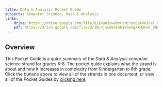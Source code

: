 ```yaml
---
title: Data & Analysis Pocket Guide
subjects: Computer Science, Data & Analysis
links:
    drive: https://drive.google.com/file/d/1NunjxwBBxFnNjYouSgXXH3FeF_SQoM4K/view?usp=drive_link
    pdf: https://drive.google.com/file/d/1NunjxwBBxFnNjYouSgXXH3FeF_SQoM4K/view?usp=drive_link
---
```


## Overview

This Pocket Guide is a quick summary of the *Data & Analysis* computer science strand for grades K-8. The pocket guide explains what the strand is about and how it increases in complexity from Kindergarten to 8th grade. Click the buttons above to view all of the strands in one document, or view all of the Pocket Guides by [clicking here](/library/browse/pocket-guides).